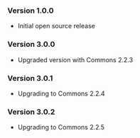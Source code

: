 
### Version 1.0.0

* Initial open source release 

### Version 3.0.0
* Upgraded version with Commons 2.2.3

### Version 3.0.1
* Upgrading to Commons 2.2.4

### Version 3.0.2
* Upgrading to Commons 2.2.5